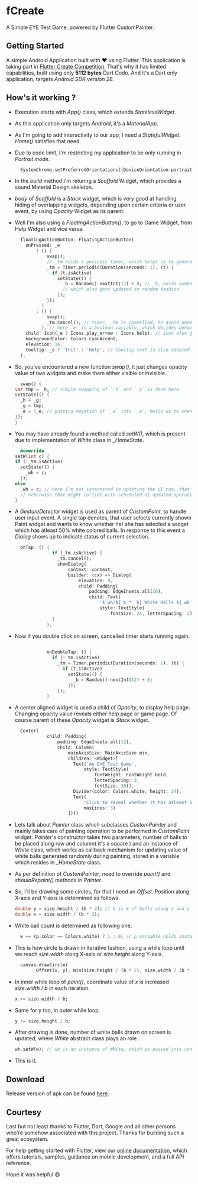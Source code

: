 # fCreate

A Simple EYE Test Game, powered by Flutter CustomPainter.

## Getting Started

 A simple Android Application built with :heart: using Flutter. This application is taking part in [Flutter Create Competition](https://flutter.dev/create). That's why it has limited capabilities, built using only **5112 bytes** Dart Code. And it's a Dart only application, targets *Android SDK version 28*.


## How's it working ?
  
  - Execution starts with *App()* class, which extends *StatelessWidget*.
  - As this application only targets *Android*, it's a *MaterialApp*.
  - As I'm going to add interactivity to our app, I need a *StatefulWidget*. *Home()* satisfies that need.
  - Due to code limit, I'm restricting my application to be only running in *Portrait mode*.
    ```dart
      SystemChrome.setPreferredOrientations([DeviceOrientation.portraitUp]);
    ```
    
  - In the *build* method I'm returing a *Scaffold* Widget, which provides a sound Material Design skeleton.
  - *body* of *Scaffold* is a *Stack* widget, which is very good at handling hiding of overlapping widgets, depending upon certain criteria or user event, by using *Opacity* Widget as its parent.
  - Well I'm also using a *FloatingActionButton()*, to go to Game Widget, from Help Widget and vice versa.
    ```dart
      floatingActionButton: FloatingActionButton(
        onPressed: _e
            ? () {
                swap();
                // _tm holds a periodic Timer, which helps us to generate a new Paint widget, every 1 seconds.
                _tm = Timer.periodic(Duration(seconds: 1), (t) {
                  if (t.isActive)
                    setState(() {
                      _b = Random().nextInt(12) + 8; // _b, holds number of columns and rows, to be drawn in Paint widget
                      // which also gets updated in random fashion
                    });
                });
              }
            : () {
                swap();
                _tm.cancel(); // timer, _tm is cancelled, to avoid unnecessary periodic computational tasks.
              }, // here `e` is a boolean variable, which decides behaviour of this button
        child: Icon(_e ? Icons.play_arrow : Icons.help), // icon also gets updated
        backgroundColor: Colors.cyanAccent,
        elevation: 16,
        tooltip: _e ? 'Init' : 'Help', // tooltip text is also updated as value of `e` gets updated.
      ),
    ```
    
  - So, you've encountered a new function *swap()*, it just changes opacity value of two widgets and make them either visible or invisible.
    ```dart
      swap() {
    var tmp = _h; // simple swapping of `_h` and `_g` is done here.
    setState(() {
      _h = _g;
      _g = tmp;
      _e = !_e; // putting negation of `_e` into `_e`, helps us to change behaviour of floatingActionButton.
    });
    }
    ```
  
  - You may have already found a method called *setW()*, which is present due to implementation of *White* class in *_HomeState*.
    ```dart
      @override
    setW(int c) {
    if (!_tm.isActive)
      setState(() {
        _wh = c;
      });
    else
      _wh = c; // here I'm not interested in updating the UI too, that's why assignment is put outside of setState((){}).
      // otherwise that might collide with scheduled UI updated operation, which runs periodically using Timer, and updates CustomPaint widget.
    }
    ```
    
  - A *GestureDetector* widget is used as parent of *CustomPaint*, to handle user input event. A single tap denotes, that user selects currently shown Paint widget and wants to know whether he/ she has selected a widget which has atleast 50% white colored balls. In response to this event a *Dialog* shows up to indicate status of current selection.
    ```dart
      onTap: () {
                  if (_tm.isActive) {
                    _tm.cancel();
                    showDialog(
                        context: context,
                        builder: (cx) => Dialog(
                            elevation: 9,
                            child: Padding(
                                padding: EdgeInsets.all(16),
                                child: Text(
                                    '$_wh/${_b * _b} White Balls ${_wh >= (_b * _b) / 2 ? '\u{2714}' : '\u{2716}'}',
                                    style: TextStyle(
                                        fontSize: 25, letterSpacing: 2)))));
                  }
                },
    ```
    
  - Now if you double click on screen, cancelled timer starts running again. 
    ```dart
      
                onDoubleTap: () {
                  if (!_tm.isActive)
                    _tm = Timer.periodic(Duration(seconds: 1), (t) {
                      if (t.isActive)
                        setState(() {
                          _b = Random().nextInt(12) + 8;
                        });
                    });
                }
    ```
    
  - A center aligned widget is used a child of *Opacity*, to display help page. Changing opacity value reveals either help page or game page. Of course parent of these *Opacity* widget is *Stack* widget.
  
    ```dart
      Center(
                child: Padding(
                    padding: EdgeInsets.all(12),
                    child: Column(
                        mainAxisSize: MainAxisSize.min,
                        children: <Widget>[
                          Text('An EYE Test Game',
                              style: TextStyle(
                                  fontWeight: FontWeight.bold,
                                  letterSpacing: 3,
                                  fontSize: 30)),
                          Divider(color: Colors.white, height: 24),
                          Text(
                              'Click to reveal whether it has atleast 50% WHITE Balls. Double clicking restarts loop.',
                              maxLines: 3)
                        ])))
    ```
    
  - Lets talk about *Painter* class which subclasses *CustomPainter* and mainly takes care of painting operation to be performed in *CustomPaint* widget. *Painter*'s constructor takes two parameters, number of balls to be placed along row and column( it's a square ) and an instance of *White* class, which works as callback mechanism for updating value of white balls generated randomly during painting, stored in a variable which resides in *_HomeState* class.
  
  - As per definition of *CustomPainter*, need to override *paint()* and *shouldRepaint()* methods in *Painter*.
  
  - So, I'll be drawing some circles, for that I need an *Offset*. Position along X-axis and Y-axis is determined as follows.
  
    ```dart
    double y = size.height / (b * 2); // b is # of balls along x and y axis.
    double x = size.width / (b * 2); 
    ```
  - White ball count is determined as following one.
  
    ```dart
      w += (p.color == Colors.white) ? 1 : 0; // p variable holds instance of Paint(), which is instantiated just in previous line.
    ```
    
  - This is how circle is drawn in iterative fashion, using a while loop until we reach *size.width* along X-axis or *size.height* along Y-axis.
  
    ```dart
      canvas.drawCircle(
            Offset(x, y), min(size.height / (b * 2), size.width / (b * 2)), p); // radius of circle is decreased, so that no two circle gets overlapped.
    ```
 - In inner while loop of *paint()*, coordinate value of *x* is increased *size.width / b* in each iteration.
    ```dart
    x += size.width / b;
    ```
- Same for y too, in outer while loop.
  ```dart
  y += size.height / b;
  ```
- After drawing is done, number of white balls drawn on screen is updated, where *White* abstract class plays an role.
  ```dart
  wh.setW(w); // wh is an instance of WHite, which is passed into constructor of Painter.
  ```
  
- This is it.


## Download 

  Release version of apk can be found [here](https://github.com/itzmeanjan/fCreate/blob/master/fCreate.apk).
  
## Courtesy
  
  Last but not least thanks to Flutter, Dart, Google and all other persons who're somehow associated with this project. Thanks for building such a great ecosystem.



For help getting started with Flutter, view our 
[online documentation](https://flutter.io/docs), which offers tutorials, 
samples, guidance on mobile development, and a full API reference.


Hope it was helpful :smile:
